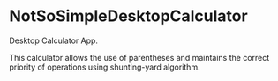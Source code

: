 # NotSoSimpleDesktopCalculator
Desktop Calculator App.

Тhis calculator allows the use of parentheses and maintains the correct priority of operations using shunting-yard algorithm.

